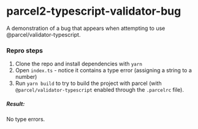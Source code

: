 # parcel2-typescript-validator-bug
A demonstration of a bug that appears when attempting to use @parcel/validator-typescript.

### Repro steps
1. Clone the repo and install dependencies with `yarn`
2. Open `index.ts` - notice it contains a type error (assigning a string to a number)
2. Run `yarn build` to try to build the project with parcel (with `@parcel/validator-typescript` enabled through the `.parcelrc` file).

##### Result:
No type errors.